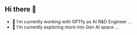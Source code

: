 ## Hi there 👋

- 🔭 I’m currently working with GPTfy as AI R&D Engineer ...
- 🌱 I’m currently exploring more into Gen AI space ...


